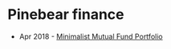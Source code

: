 # Pinebear finance

- Apr 2018 - [Minimalist Mutual Fund Portfolio](/finance/minimalist-mutual-fund-portfolio-apr-2018/)
